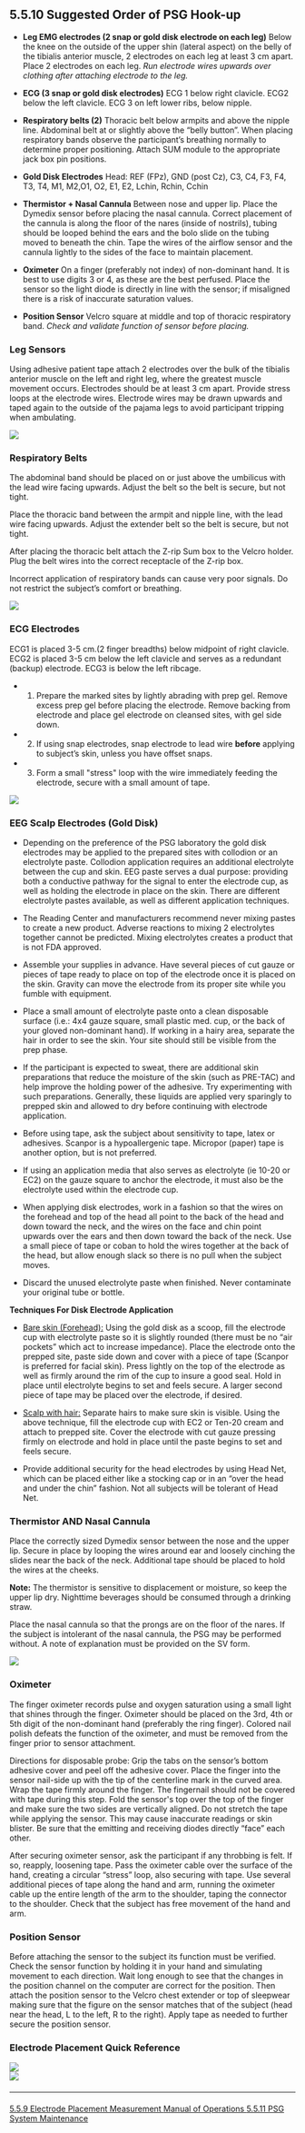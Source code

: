 ## 5.5.10 Suggested Order of PSG Hook-up


- **Leg EMG electrodes (2 snap or gold disk electrode on each leg)** Below the knee on the outside of the upper shin (lateral aspect) on the belly of the tibialis anterior muscle, 2 electrodes on each leg at least 3 cm apart. Place 2 electrodes on each leg. _Run electrode wires upwards over clothing after attaching electrode to the leg._

- **ECG (3 snap or gold disk electrodes)** ECG 1 below right clavicle. ECG2 below the left clavicle. ECG 3 on left lower ribs, below nipple.

- **Respiratory belts (2)** Thoracic belt below armpits and above the nipple line. Abdominal belt at or slightly above the “belly button”. When placing respiratory bands observe the participant’s breathing normally to determine proper positioning. Attach SUM module to the appropriate jack box pin positions.

- **Gold Disk Electrodes** Head: REF (FPz), GND (post Cz), C3, C4, F3, F4, T3, T4, M1, M2,O1, O2, E1, E2, Lchin, Rchin, Cchin

- **Thermistor + Nasal Cannula** Between nose and upper lip. Place the Dymedix sensor before placing the nasal cannula. Correct placement of the cannula is along the floor of the nares (inside of nostrils), tubing should be looped behind the ears and the bolo slide on the tubing moved to beneath the chin. Tape the wires of the airflow sensor and the cannula lightly to the sides of the face to maintain placement.

- **Oximeter** On a finger (preferably not index) of non-dominant hand. It is best to use digits 3 or 4, as these are the best perfused. Place the sensor so the light diode is directly in line with the sensor; if misaligned there is a risk of inaccurate saturation values.

- **Position Sensor** Velcro square at middle and top of thoracic respiratory band. _Check and validate function of sensor before placing._


### Leg Sensors

Using adhesive patient tape attach 2 electrodes over the bulk of the tibialis anterior muscle on the left and right leg, where the greatest muscle movement occurs. Electrodes should be at least 3 cm apart. Provide stress loops at the electrode wires. Electrode wires may be drawn upwards and taped again
to the outside of the pajama legs to avoid participant tripping when ambulating.

<div class="center">
  <img src=":images_path:/psg-hookup-01.png">
</div>


### Respiratory Belts

The abdominal band should be placed on or just above the umbilicus with the lead wire facing upwards. Adjust the belt so the belt is secure, but not tight.

Place the thoracic band between the armpit and nipple line, with the lead wire facing upwards. Adjust the extender belt so the belt is secure, but not tight.

After placing the thoracic belt attach the Z-rip Sum box to the Velcro holder. Plug the belt wires into the correct receptacle of the Z-rip box.

Incorrect application of respiratory bands can cause very poor signals. Do not restrict the subject’s comfort or breathing.

<div class="center">
  <img src=":images_path:/psg-hookup-02.png">
</div>

### ECG Electrodes

ECG1 is placed 3-5 cm.(2 finger breadths) below midpoint of right clavicle. ECG2
is placed 3-5 cm below the left clavicle and serves as a redundant (backup) electrode. ECG3 is below the left ribcage.

- 1) Prepare the marked sites by lightly abrading with prep gel. Remove excess prep gel before placing the electrode. Remove backing from electrode and place gel electrode on cleansed sites, with gel side down.

- 2) If using snap electrodes, snap electrode to lead wire **before** applying to subject’s skin, unless you have offset snaps.

- 3) Form a small "stress" loop with the wire immediately feeding the electrode, secure with a small amount of tape.

<div class="center">
  <img src=":images_path:/psg-hookup-03.png">
</div>

### EEG Scalp Electrodes (Gold Disk)

- Depending on the preference of the PSG laboratory the gold disk electrodes may be applied to the prepared sites with collodion or an electrolyte paste. Collodion application requires an additional electrolyte between the cup and skin. EEG paste serves a dual purpose: providing both a conductive pathway for the signal to enter the electrode cup, as well as holding the electrode in place on the skin. There are different electrolyte pastes available, as well as different application techniques.

- The Reading Center and manufacturers recommend never mixing pastes to create a new product. Adverse reactions to mixing 2 electrolytes together cannot be predicted. Mixing electrolytes creates a product that is not FDA approved.

- Assemble your supplies in advance. Have several pieces of cut gauze or pieces of tape ready to place on top of the electrode once it is placed on the skin. Gravity can move the electrode from its proper site while you fumble with equipment.

- Place a small amount of electrolyte paste onto a clean disposable surface (i.e.: 4x4 gauze square, small plastic med. cup, or the back of your gloved non-dominant hand). If working in a hairy area, separate the hair in order to see the skin. Your site should still be visible from the prep phase.

- If the participant is expected to sweat, there are additional skin preparations that reduce the moisture of the skin (such as PRE-TAC) and help improve the holding power of the adhesive. Try experimenting with such preparations. Generally, these liquids are applied very sparingly to prepped skin and allowed to dry before continuing with electrode application.

- Before using tape, ask the subject about sensitivity to tape, latex or adhesives. Scanpor is a hypoallergenic tape. Micropor (paper) tape is another option, but is not preferred.

- If using an application media that also serves as electrolyte (ie 10-20 or EC2) on the gauze square to anchor the electrode, it must also be the electrolyte used within the electrode cup.

- When applying disk electrodes, work in a fashion so that the wires on the forehead and top of the head all
point to the back of the head and down toward the neck, and the wires on the face and chin point upwards over the ears and then down toward the back of the neck. Use a small piece of tape or coban to hold the wires together at the back of the head, but allow enough slack so there is no pull when the subject moves.

- Discard the unused electrolyte paste when finished. Never contaminate your original tube or bottle.

**Techniques For Disk Electrode Application**

- <u>Bare skin (Forehead):</u> Using the gold disk as a scoop, fill the electrode cup with electrolyte paste so it is slightly rounded (there must be no “air pockets” which act to increase impedance). Place the electrode onto the prepped site, paste side down and cover with a piece of tape (Scanpor is preferred for facial skin). Press lightly on the top of the electrode as well as firmly around the rim of the cup to insure a good seal. Hold in place until electrolyte begins to set and feels secure. A larger second piece of tape may be placed over the electrode, if desired.

- <u>Scalp with hair:</u> Separate hairs to make sure skin is visible. Using the above technique, fill the electrode cup with EC2 or Ten-20 cream and attach to prepped site. Cover the electrode with cut gauze pressing firmly on electrode and hold in place until the paste begins to set and feels secure.

- Provide additional security for the head electrodes by using Head Net, which can be placed either like a stocking cap or in an “over the head and under the chin” fashion. Not all subjects will be tolerant of Head Net.

### Thermistor AND Nasal Cannula

Place the correctly sized Dymedix sensor between the nose and the upper lip. Secure in place by looping the wires around ear and loosely cinching the slides near the back of the neck. Additional tape should be placed to hold the wires at the cheeks.

<div class="bs-callout bs-callout-info">
  <strong>Note:</strong> The thermistor is sensitive to displacement or moisture, so keep the upper lip dry. Nighttime beverages should be consumed through a drinking straw.
</div>

Place the nasal cannula so that the prongs are on the floor of the nares. If the subject is intolerant of the nasal cannula, the PSG may be performed without. A note of explanation must be provided on the SV form.

<div class="center">
  <img src=":images_path:/psg-hookup-04.png">
</div>


### Oximeter

The finger oximeter records pulse and oxygen saturation using a small light that shines through the finger. Oximeter should be placed on the 3rd, 4th or 5th digit of the non-dominant hand (preferably the ring finger). Colored nail polish defeats the function of the oximeter, and must be removed from the finger prior to sensor attachment.

Directions for disposable probe: Grip the tabs on the sensor’s bottom adhesive cover and peel off the adhesive cover. Place the finger into the sensor nail-side up with the tip of the centerline mark in the curved area. Wrap the tape firmly around the finger. The fingernail should not be covered with tape during this step. Fold the sensor's top over the top of the finger and make sure the two sides are vertically aligned. Do not stretch the tape while applying the sensor. This may cause inaccurate readings or skin blister. Be sure that the emitting and receiving diodes directly “face” each other.

After securing oximeter sensor, ask the participant if any throbbing is felt. If so, reapply, loosening tape. Pass the oximeter cable over the surface of the hand, creating a circular “stress” loop, also securing with tape. Use several additional pieces of tape along the hand and arm, running the oximeter cable up the entire length of the arm to the shoulder, taping the connector to the shoulder. Check that the subject has free movement of the hand and arm.



### Position Sensor

Before attaching the sensor to the subject its function must be verified. Check the sensor function by holding it in your hand and simulating movement to each direction. Wait long enough to see that the changes in the position channel on the computer are correct for the position. Then attach the position sensor to the Velcro chest extender or top of sleepwear making sure that the figure on the sensor matches that of the subject (head near the head, L to the left, R to the right). Apply tape as needed to further secure the position sensor.

### Electrode Placement Quick Reference



<div class="center">
  <img src=":images_path:/psg-hookup-05.png">
</div>

<div class="center">
  <img src=":images_path:/psg-hookup-06.png">
</div>


<hr class="soften" style="margin-top: 20px;margin-bottom: 20px;"/>

<div class="center">
<div class="btn-group">
  <a href=":pages_path:/mop/5-05-09-electrode-placement-measurement.md" class="btn btn-default">
    <span class="glyphicon glyphicon-chevron-left"></span>
    5.5.9 Electrode Placement Measurement
  </a>

  <a href=":pages_path:/mop/5-00-mop-toc.md" class="btn btn-default">
    <span class="glyphicon glyphicon-chevron-up"></span>
    Manual of Operations
  </a>

  <a href=":pages_path:/mop/5-05-11-psg-system-maintenance.md" class="btn btn-success">
    5.5.11 PSG System Maintenance
    <span class="glyphicon glyphicon-chevron-right"></span>
  </a>
</div>
</div>
